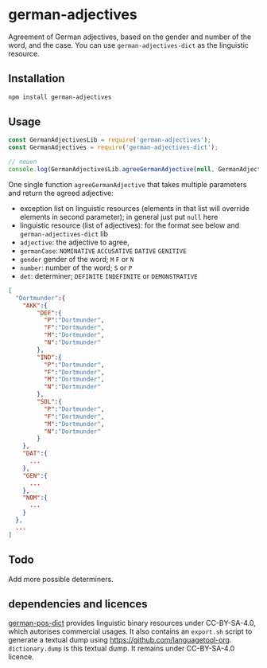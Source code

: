 # german-adjectives

Agreement of German adjectives, based on the gender and number of the word, and the case.
You can use `german-adjectives-dict` as the linguistic resource.

## Installation 
```sh
npm install german-adjectives
```

## Usage

```javascript
const GermanAdjectivesLib = require('german-adjectives');
const GermanAdjectives = require('german-adjectives-dict');

// neuen
console.log(GermanAdjectivesLib.agreeGermanAdjective(null, GermanAdjectives, 'neu', 'DATIVE', 'M', 'S', 'DEFINITE'));
```

One single function `agreeGermanAdjective` that takes multiple parameters and return the agreed adjective:

* exception list on linguistic resources (elements in that list will override elements in second parameter); in general just put `null` here
* linguistic resource (list of adjectives): for the format see below and `german-adjectives-dict` lib
* `adjective`: the adjective to agree, 
* `germanCase`: `NOMINATIVE` `ACCUSATIVE` `DATIVE` `GENITIVE`
* `gender` gender of the word; `M` `F` or `N`
* `number`: number of the word; `S` or `P`
* `det`: determiner; `DEFINITE` `INDEFINITE` or `DEMONSTRATIVE`

```json
[
  "Dortmunder":{  
    "AKK":{  
        "DEF":{  
          "P":"Dortmunder",
          "F":"Dortmunder",
          "M":"Dortmunder",
          "N":"Dortmunder"
        },
        "IND":{  
          "P":"Dortmunder",
          "F":"Dortmunder",
          "M":"Dortmunder",
          "N":"Dortmunder"
        },
        "SOL":{  
          "P":"Dortmunder",
          "F":"Dortmunder",
          "M":"Dortmunder",
          "N":"Dortmunder"
        }
    },
    "DAT":{  
      ...
    },
    "GEN":{  
      ...
    },
    "NOM":{  
      ...
    }
  },
  ...
]
```

## Todo

Add more possible determiners.


## dependencies and licences

[german-pos-dict](https://github.com/languagetool-org/german-pos-dict) provides linguistic binary resources under CC-BY-SA-4.0, which autorises commercial usages. It also contains an `export.sh` script to generate a textual dump using https://github.com/languagetool-org. `dictionary.dump` is this textual dump. It remains under CC-BY-SA-4.0 licence.
